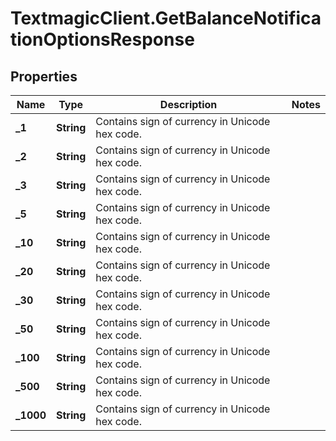 # TextmagicClient.GetBalanceNotificationOptionsResponse

## Properties
Name | Type | Description | Notes
------------ | ------------- | ------------- | -------------
**_1** | **String** | Contains sign of currency in Unicode hex code. | 
**_2** | **String** | Contains sign of currency in Unicode hex code. | 
**_3** | **String** | Contains sign of currency in Unicode hex code. | 
**_5** | **String** | Contains sign of currency in Unicode hex code. | 
**_10** | **String** | Contains sign of currency in Unicode hex code. | 
**_20** | **String** | Contains sign of currency in Unicode hex code. | 
**_30** | **String** | Contains sign of currency in Unicode hex code. | 
**_50** | **String** | Contains sign of currency in Unicode hex code. | 
**_100** | **String** | Contains sign of currency in Unicode hex code. | 
**_500** | **String** | Contains sign of currency in Unicode hex code. | 
**_1000** | **String** | Contains sign of currency in Unicode hex code. | 


